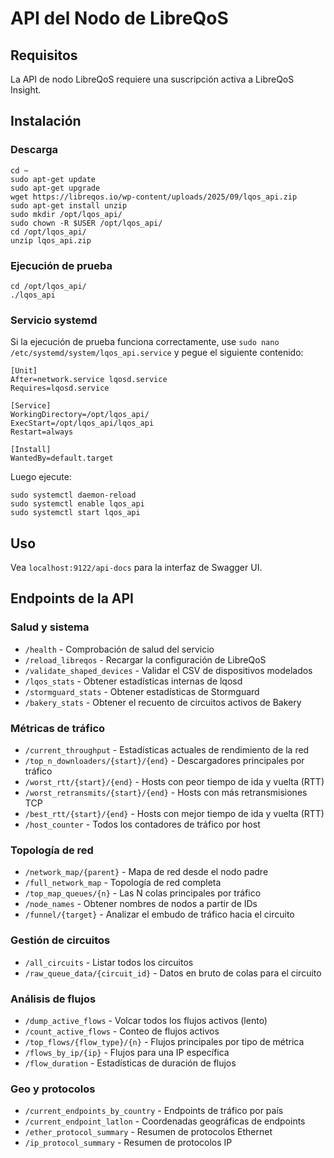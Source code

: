 # API del Nodo de LibreQoS

## Requisitos
La API de nodo LibreQoS requiere una suscripción activa a LibreQoS Insight.

## Instalación

### Descarga

```
cd ~
sudo apt-get update
sudo apt-get upgrade
wget https://libreqos.io/wp-content/uploads/2025/09/lqos_api.zip
sudo apt-get install unzip
sudo mkdir /opt/lqos_api/
sudo chown -R $USER /opt/lqos_api/
cd /opt/lqos_api/
unzip lqos_api.zip
```

### Ejecución de prueba
```
cd /opt/lqos_api/
./lqos_api
```

### Servicio systemd

Si la ejecución de prueba funciona correctamente, use `sudo nano /etc/systemd/system/lqos_api.service` y pegue el siguiente contenido:

```
[Unit]
After=network.service lqosd.service
Requires=lqosd.service

[Service]
WorkingDirectory=/opt/lqos_api/
ExecStart=/opt/lqos_api/lqos_api
Restart=always

[Install]
WantedBy=default.target
```
Luego ejecute:
```
sudo systemctl daemon-reload
sudo systemctl enable lqos_api
sudo systemctl start lqos_api
```

## Uso

Vea `localhost:9122/api-docs` para la interfaz de Swagger UI.

## Endpoints de la API

### Salud y sistema
- `/health` - Comprobación de salud del servicio
- `/reload_libreqos` - Recargar la configuración de LibreQoS
- `/validate_shaped_devices` - Validar el CSV de dispositivos modelados
- `/lqos_stats` - Obtener estadísticas internas de lqosd
- `/stormguard_stats` - Obtener estadísticas de Stormguard
- `/bakery_stats` - Obtener el recuento de circuitos activos de Bakery

### Métricas de tráfico
- `/current_throughput` - Estadísticas actuales de rendimiento de la red
- `/top_n_downloaders/{start}/{end}` - Descargadores principales por tráfico
- `/worst_rtt/{start}/{end}` - Hosts con peor tiempo de ida y vuelta (RTT)
- `/worst_retransmits/{start}/{end}` - Hosts con más retransmisiones TCP
- `/best_rtt/{start}/{end}` - Hosts con mejor tiempo de ida y vuelta (RTT)
- `/host_counter` - Todos los contadores de tráfico por host

### Topología de red
- `/network_map/{parent}` - Mapa de red desde el nodo padre
- `/full_network_map` - Topología de red completa
- `/top_map_queues/{n}` - Las N colas principales por tráfico
- `/node_names` - Obtener nombres de nodos a partir de IDs
- `/funnel/{target}` - Analizar el embudo de tráfico hacia el circuito

### Gestión de circuitos
- `/all_circuits` - Listar todos los circuitos
- `/raw_queue_data/{circuit_id}` - Datos en bruto de colas para el circuito

### Análisis de flujos
- `/dump_active_flows` - Volcar todos los flujos activos (lento)
- `/count_active_flows` - Conteo de flujos activos
- `/top_flows/{flow_type}/{n}` - Flujos principales por tipo de métrica
- `/flows_by_ip/{ip}` - Flujos para una IP específica
- `/flow_duration` - Estadísticas de duración de flujos

### Geo y protocolos
- `/current_endpoints_by_country` - Endpoints de tráfico por país
- `/current_endpoint_latlon` - Coordenadas geográficas de endpoints
- `/ether_protocol_summary` - Resumen de protocolos Ethernet
- `/ip_protocol_summary` - Resumen de protocolos IP
